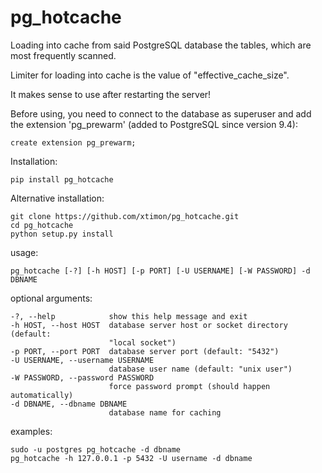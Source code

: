 # pg_hotcache

Loading into cache from said PostgreSQL database the tables, which are most frequently scanned.

Limiter for loading into cache is the value of "effective_cache_size".

It makes sense to use after restarting the server!

Before using, you need to connect to the database as superuser and add the extension 'pg_prewarm' (added to PostgreSQL since version 9.4):

    create extension pg_prewarm;

Installation:

    pip install pg_hotcache
    
Alternative installation:

    git clone https://github.com/xtimon/pg_hotcache.git
    cd pg_hotcache
    python setup.py install
    
usage:

    pg_hotcache [-?] [-h HOST] [-p PORT] [-U USERNAME] [-W PASSWORD] -d DBNAME

optional arguments:

    -?, --help            show this help message and exit
    -h HOST, --host HOST  database server host or socket directory (default:
                          "local socket")
    -p PORT, --port PORT  database server port (default: "5432")
    -U USERNAME, --username USERNAME
                          database user name (default: "unix user")
    -W PASSWORD, --password PASSWORD
                          force password prompt (should happen automatically)
    -d DBNAME, --dbname DBNAME
                          database name for caching

examples:

    sudo -u postgres pg_hotcache -d dbname
    pg_hotcache -h 127.0.0.1 -p 5432 -U username -d dbname
